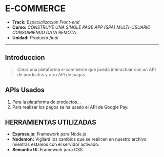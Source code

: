 # E-COMMERCE

* **Track:** _Especialización Front-end_
* **Curso:** _CONSTRUYE UNA SINGLE PAGE APP (SPA) MULTI-USUARIO CONSUMIENDO DATA REMOTA_
* **Unidad:** _Producto final_

***

## Introduccion  
> Crear una plataforma e-commerce que pueda interactuar con un API de productos y otro API de pagos.

## APIs Usados
1. Para la plataforma de productos...
2. Para realizar los pagos se ha usado el API de Google Pay.

## HERRAMIENTAS UTILIZADAS
> 
- **Express.js:** Framework para Node.js
- **Nodemon:** Vigilará los cambios que se realicen en nuestro archivo mientras estamos con el servidor activado.
- **Semantic UI:** Framework para CSS.
